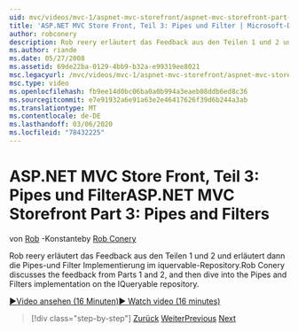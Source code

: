 ```yaml
---
uid: mvc/videos/mvc-1/aspnet-mvc-storefront/aspnet-mvc-storefront-part-3-pipes-and-filters
title: 'ASP.NET MVC Store Front, Teil 3: Pipes und Filter | Microsoft-Dokumentation'
author: robconery
description: Rob reery erläutert das Feedback aus den Teilen 1 und 2 und erläutert dann die Pipes-und Filter Implementierung im iquervable-Repository.
ms.author: riande
ms.date: 05/27/2008
ms.assetid: 69de22ba-0129-4bb9-b32a-e99319ee8021
msc.legacyurl: /mvc/videos/mvc-1/aspnet-mvc-storefront/aspnet-mvc-storefront-part-3-pipes-and-filters
msc.type: video
ms.openlocfilehash: fb9ee14d0bc06ba0a0b994a3eaeb08ddb6ed8c36
ms.sourcegitcommit: e7e91932a6e91a63e2e46417626f39d6b244a3ab
ms.translationtype: MT
ms.contentlocale: de-DE
ms.lasthandoff: 03/06/2020
ms.locfileid: "78432225"
---
```

# <a name="aspnet-mvc-storefront-part-3-pipes-and-filters"></a><span data-ttu-id="3be37-103">ASP.NET MVC Store Front, Teil 3: Pipes und Filter</span><span class="sxs-lookup"><span data-stu-id="3be37-103">ASP.NET MVC Storefront Part 3: Pipes and Filters</span></span>

<span data-ttu-id="3be37-104">von [Rob](https://github.com/robconery) -Konstante</span><span class="sxs-lookup"><span data-stu-id="3be37-104">by [Rob Conery](https://github.com/robconery)</span></span>

<span data-ttu-id="3be37-105">Rob reery erläutert das Feedback aus den Teilen 1 und 2 und erläutert dann die Pipes-und Filter Implementierung im iquervable-Repository.</span><span class="sxs-lookup"><span data-stu-id="3be37-105">Rob Conery discusses the feedback from Parts 1 and 2, and then dive into the Pipes and Filters implementation on the IQueryable repository.</span></span>

[<span data-ttu-id="3be37-106">&#9654;Video ansehen (16 Minuten)</span><span class="sxs-lookup"><span data-stu-id="3be37-106">&#9654; Watch video (16 minutes)</span></span>](https://channel9.msdn.com/Blogs/ASP-NET-Site-Videos/aspnet-mvc-storefront-part-3-pipes-and-filters)

> [!div class="step-by-step"]
> <span data-ttu-id="3be37-107">[Zurück](aspnet-mvc-storefront-part-2-the-repository-pattern.md)
> [Weiter](aspnet-mvc-storefront-part-4-linq-to-sql-spike.md)</span><span class="sxs-lookup"><span data-stu-id="3be37-107">[Previous](aspnet-mvc-storefront-part-2-the-repository-pattern.md)
[Next](aspnet-mvc-storefront-part-4-linq-to-sql-spike.md)</span></span>
